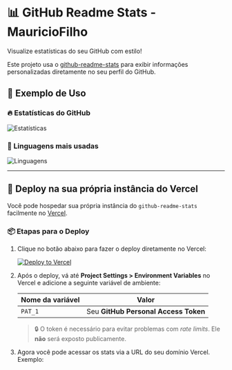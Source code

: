 # 📊 GitHub Readme Stats - MauricioFilho

Visualize estatísticas do seu GitHub com estilo!

Este projeto usa o [github-readme-stats](https://github.com/anuraghazra/github-readme-stats) para exibir informações personalizadas diretamente no seu perfil do GitHub.

## 🧰 Exemplo de Uso

### 🔥 Estatísticas do GitHub

![Estatísticas](https://github-readme-stats-mauriciofilho.vercel.app/api?username=MauricioFilho&show_icons=true&theme=radical)

### 🧠 Linguagens mais usadas

![Linguagens](https://github-readme-stats-mauriciofilho.vercel.app/api/top-langs/?username=MauricioFilho&layout=compact&theme=radical)

---

## 🚀 Deploy na sua própria instância do Vercel

Você pode hospedar sua própria instância do `github-readme-stats` facilmente no [Vercel](https://vercel.com/).

### 📦 Etapas para o Deploy

1. Clique no botão abaixo para fazer o deploy diretamente no Vercel:

   [![Deploy to Vercel](https://vercel.com/button)](https://vercel.com/import/project?template=anuraghazra/github-readme-stats)

2. Após o deploy, vá até **Project Settings > Environment Variables** no Vercel e adicione a seguinte variável de ambiente:

   | Nome da variável       | Valor                                    |
   |------------------------|-------------------------------------------|
   | `PAT_1`                | Seu **GitHub Personal Access Token**     |

   > 🔒 O token é necessário para evitar problemas com *rate limits*. Ele **não** será exposto publicamente.

3. Agora você pode acessar os stats via a URL do seu domínio Vercel. Exemplo:

